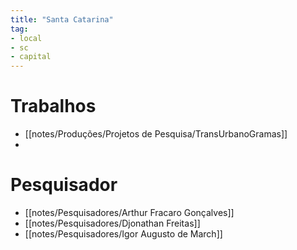 ```yaml
---
title: "Santa Catarina"
tag:
- local
- sc
- capital
---
```


# Trabalhos
- [[notes/Produções/Projetos de Pesquisa/TransUrbanoGramas]]
- 

# Pesquisador
- [[notes/Pesquisadores/Arthur Fracaro Gonçalves]]
- [[notes/Pesquisadores/Djonathan Freitas]]
- [[notes/Pesquisadores/Igor Augusto de March]]